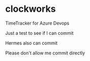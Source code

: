 # clockworks
TimeTracker for Azure Devops


Just a test to see if I can commit

Hermes also can commit

Please don't allow me commit directly
